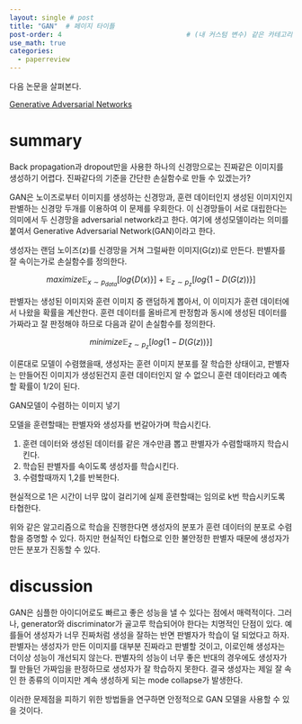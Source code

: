 ```yaml
---
layout: single # post
title: "GAN"  # 페이지 타이틀
post-order: 4                               # (내 커스텀 변수) 같은 카테고리 내 정렬 순서
use_math: true
categories:
  - paperreview
---
```


다음 논문을 살펴본다.

[Generative Adversarial Networks][paperlink]

[paperlink]:https://arxiv.org/abs/1406.2661

# summary
Back propagation과 dropout만을 사용한 하나의 신경망으로는 진짜같은 이미지를 생성하기 어렵다. 
진짜같다의 기준을 간단한 손실함수로 만들 수 있겠는가?

GAN은 노이즈로부터 이미지를 생성하는 신경망과, 훈련 데이터인지 생성된 이미지인지 판별하는 신경망 두개를 이용하여 이 문제를 우회한다.
이 신경망들이 서로 대립한다는 의미에서 두 신경망을 adversarial network라고 한다. 여기에 생성모델이라는 의미를 붙여서 Generative Adversarial Network(GAN)이라고 한다.

생성자는 랜덤 노이즈(z)를 신경망을 거쳐 그럴싸한 이미지(G(z))로 만든다. 판별자를 잘 속이는가로 손실함수를 정의한다.

$$ maximize \mathbb{E}_{x \sim p_{data}} [log\{D(x)\}] + \mathbb{E}_{z \sim p_{z}} [log\{1-D(G(z))\}]$$ 

판별자는 생성된 이미지와 훈련 이미지 중 랜덤하게 뽑아서, 이 이미지가 훈련 데이터에서 나왔을 확률을 계산한다. 훈련 데이터를 올바르게 판정함과 동시에 생성된 데이터를 가짜라고 잘 판정해야 하므로 다음과 같이 손실함수를 정의한다.

$$ minimize \mathbb{E}_{z \sim p_{z}} [log\{1-D(G(z))\}]$$ 

이론대로 모델이 수렴했을때, 생성자는 훈련 이미지 분포를 잘 학습한 상태이고, 판별자는 만들어진 이미지가 생성된건지 훈련 데이터인지 알 수 없으니 훈련 데이터라고 예측할 확률이 1/2이 된다.

GAN모델이 수렴하는 이미지 넣기

모델을 훈련할때는 판별자와 생성자를 번갈아가며 학습시킨다.

1. 훈련 데이터와 생성된 데이터를 같은 개수만큼 뽑고 판별자가 수렴할때까지 학습시킨다.
2. 학습된 판별자를 속이도록 생성자를 학습시킨다.
3. 수렴할때까지 1,2를 반복한다.

현실적으로 1은 시간이 너무 많이 걸리기에 실제 훈련할때는 임의로 k번 학습시키도록 타협한다.

위와 같은 알고리즘으로 학습을 진행한다면 생성자의 분포가 훈련 데이터의 분포로 수렴함을 증명할 수 있다.
하지만 현실적인 타협으로 인한 불안정한 판별자 때문에 생성자가 만든 분포가 진동할 수 있다. 



# discussion
GAN은 심플한 아이디어로도 빠르고 좋은 성능을 낼 수 있다는 점에서 매력적이다. 
그러나, generator와 discriminator가 골고루 학습되어야 한다는 치명적인 단점이 있다.
예를들어 생성자가 너무 진짜처럼 생성을 잘하는 반면 판별자가 학습이 덜 되었다고 하자. 판별자는 생성자가 만든 이미지를 대부분 진짜라고 판별할 것이고, 이로인해 생성자는 더이상 성능이 개선되지 않는다.
판별자의 성능이 너무 좋은 반대의 경우에도 생성자가 뭘 만들던 가짜임을 판정하므로 생성자가 잘 학습하지 못한다. 결국 생성자는 제일 잘 속인 한 종류의 이미지만 계속 생성하게 되는 mode collapse가 발생한다.

이러한 문제점을 피하기 위한 방법들을 연구하면 안정적으로 GAN 모델을 사용할 수 있을 것이다.




